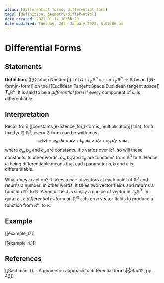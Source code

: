 ```yaml
---
alias: [differential forms, differential form]
tags: [definition, geometry/differential]
date created: 2021-01-14 16:50:20
date modified: Tuesday, 24th January 2023, 8:05:06 am
---
```


# Differential Forms

## Statements

**Definition**. ([[Citation Needed]]) Let $\omega:T_p\mathbb{R}^n\times\cdots\times  T_p\mathbb{R}^n\to\mathbb{R}$ be an [[N-form|n-form]] on the [[Euclidean Tangent Space|Euclidean tangent space]] $T_p\mathbb{R}^n$. It is said to be a *differential form* if every component of $\omega$ is differentiable.

## Interpretation

Recall from [[constants_existence_for_1-forms_multiplication]] that, for a fixed $p\in\mathbb{R}^3$, every 2-form can be written as
$$\omega(v)=a_p\;dx\wedge dy+b_p\;dx\wedge dz+c_p\;dy\wedge dz,$$
where $a_p, b_p$ and $c_p$ are constants. If $p$ varies over $\mathbb{R}^3$, so will these constants. In other words, $a_p, b_p$ and $c_p$ are functions from $\mathbb{R}^3$ to $\mathbb{R}$. Hence, $\omega$ being differentiable means that each parameter $a, b$ and $c$ is differentiable.

What does $\omega$ act on? It takes a pair of vectors at each point of $\mathbb{R}^3$ and returns a number. In other words, it takes two vector fields and returns a function $\mathbb{R}^3$ to $\mathbb{R}$. A vector field is simply a choice of vector in $T_p\mathbb{R}^3$. In general, a *differential* $n-$form on $\mathbb{R}^m$ acts on $n$ vector fields to produce a function from $\mathbb{R}^m$ to $\mathbb{R}$.

## Example

[[example_17]]

[[example_4.1]]

## References

[[Bachman, D. - A geometric approach to differential forms|@Bac12, pp. 42]]